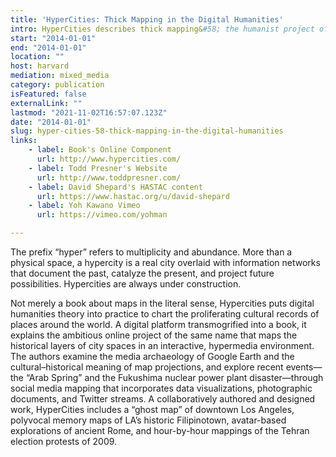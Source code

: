 ```yaml
---
title: 'HyperCities: Thick Mapping in the Digital Humanities'
intro: HyperCities describes thick mapping&#58; the humanist project of participating and listening that transforms mapping into an ethical undertaking.
start: "2014-01-01"
end: "2014-01-01"
location: ""
host: harvard
mediation: mixed_media
category: publication
isFeatured: false
externalLink: ""
lastmod: "2021-11-02T16:57:07.123Z"
date: "2014-01-01"
slug: hyper-cities-58-thick-mapping-in-the-digital-humanities
links:
    - label: Book's Online Component
      url: http://www.hypercities.com/
    - label: Todd Presner's Website
      url: http://www.toddpresner.com/
    - label: David Shepard's HASTAC content
      url: https://www.hastac.org/u/david-shepard
    - label: Yoh Kawano Vimeo
      url: https://vimeo.com/yohman

---
```

The prefix “hyper” refers to multiplicity and abundance. More than a physical space, a hypercity is a real city overlaid with information networks that document the past, catalyze the present, and project future possibilities. Hypercities are always under construction.

Not merely a book about maps in the literal sense, Hypercities puts digital humanities theory into practice to chart the proliferating cultural records of places around the world. A digital platform transmogrified into a book, it explains the ambitious online project of the same name that maps the historical layers of city spaces in an interactive, hypermedia environment. The authors examine the media archaeology of Google Earth and the cultural–historical meaning of map projections, and explore recent events—the “Arab Spring” and the Fukushima nuclear power plant disaster—through social media mapping that incorporates data visualizations, photographic documents, and Twitter streams. A collaboratively authored and designed work, HyperCities includes a “ghost map” of downtown Los Angeles, polyvocal memory maps of LA’s historic Filipinotown, avatar-based explorations of ancient Rome, and hour-by-hour mappings of the Tehran election protests of 2009.